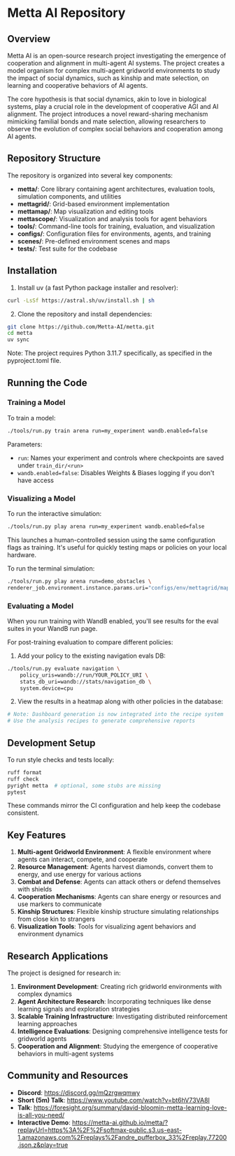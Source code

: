 # Metta AI Repository

## Overview

Metta AI is an open-source research project investigating the emergence of cooperation and alignment in multi-agent AI
systems. The project creates a model organism for complex multi-agent gridworld environments to study the impact of
social dynamics, such as kinship and mate selection, on learning and cooperative behaviors of AI agents.

The core hypothesis is that social dynamics, akin to love in biological systems, play a crucial role in the development
of cooperative AGI and AI alignment. The project introduces a novel reward-sharing mechanism mimicking familial bonds
and mate selection, allowing researchers to observe the evolution of complex social behaviors and cooperation among AI
agents.

## Repository Structure

The repository is organized into several key components:

- **metta/**: Core library containing agent architectures, evaluation tools, simulation components, and utilities
- **mettagrid/**: Grid-based environment implementation
- **mettamap/**: Map visualization and editing tools
- **mettascope/**: Visualization and analysis tools for agent behaviors
- **tools/**: Command-line tools for training, evaluation, and visualization
- **configs/**: Configuration files for environments, agents, and training
- **scenes/**: Pre-defined environment scenes and maps
- **tests/**: Test suite for the codebase

## Installation

1. Install uv (a fast Python package installer and resolver):

```bash
curl -LsSf https://astral.sh/uv/install.sh | sh
```

2. Clone the repository and install dependencies:

```bash
git clone https://github.com/Metta-AI/metta.git
cd metta
uv sync
```

Note: The project requires Python 3.11.7 specifically, as specified in the pyproject.toml file.

## Running the Code

### Training a Model

To train a model:

```bash
./tools/run.py train arena run=my_experiment wandb.enabled=false
```

Parameters:

- `run`: Names your experiment and controls where checkpoints are saved under `train_dir/<run>`
- `wandb.enabled=false`: Disables Weights & Biases logging if you don't have access

### Visualizing a Model

To run the interactive simulation:

```bash
./tools/run.py play arena run=my_experiment wandb.enabled=false
```

This launches a human-controlled session using the same configuration flags as training. It's useful for quickly testing
maps or policies on your local hardware.

To run the terminal simulation:

```bash
./tools/run.py play arena run=demo_obstacles \
renderer_job.environment.instance.params.uri="configs/env/mettagrid/maps/debug/simple_obstacles.map"
```

### Evaluating a Model

When you run training with WandB enabled, you'll see results for the eval suites in your WandB run page.

For post-training evaluation to compare different policies:

1. Add your policy to the existing navigation evals DB:

```bash
./tools/run.py evaluate navigation \
    policy_uris=wandb://run/YOUR_POLICY_URI \
    stats_db_uri=wandb://stats/navigation_db \
    system.device=cpu
```

2. View the results in a heatmap along with other policies in the database:

```bash
# Note: Dashboard generation is now integrated into the recipe system
# Use the analysis recipes to generate comprehensive reports
```

## Development Setup

To run style checks and tests locally:

```bash
ruff format
ruff check
pyright metta  # optional, some stubs are missing
pytest
```

These commands mirror the CI configuration and help keep the codebase consistent.

## Key Features

1. **Multi-agent Gridworld Environment**: A flexible environment where agents can interact, compete, and cooperate
2. **Resource Management**: Agents harvest diamonds, convert them to energy, and use energy for various actions
3. **Combat and Defense**: Agents can attack others or defend themselves with shields
4. **Cooperation Mechanisms**: Agents can share energy or resources and use markers to communicate
5. **Kinship Structures**: Flexible kinship structure simulating relationships from close kin to strangers
6. **Visualization Tools**: Tools for visualizing agent behaviors and environment dynamics

## Research Applications

The project is designed for research in:

1. **Environment Development**: Creating rich gridworld environments with complex dynamics
2. **Agent Architecture Research**: Incorporating techniques like dense learning signals and exploration strategies
3. **Scalable Training Infrastructure**: Investigating distributed reinforcement learning approaches
4. **Intelligence Evaluations**: Designing comprehensive intelligence tests for gridworld agents
5. **Cooperation and Alignment**: Studying the emergence of cooperative behaviors in multi-agent systems

## Community and Resources

- **Discord**: https://discord.gg/mQzrgwqmwy
- **Short (5m) Talk**: https://www.youtube.com/watch?v=bt6hV73VA8I
- **Talk**: https://foresight.org/summary/david-bloomin-metta-learning-love-is-all-you-need/
- **Interactive Demo**:
  https://metta-ai.github.io/metta/?replayUrl=https%3A%2F%2Fsoftmax-public.s3.us-east-1.amazonaws.com%2Freplays%2Fandre_pufferbox_33%2Freplay.77200.json.z&play=true

